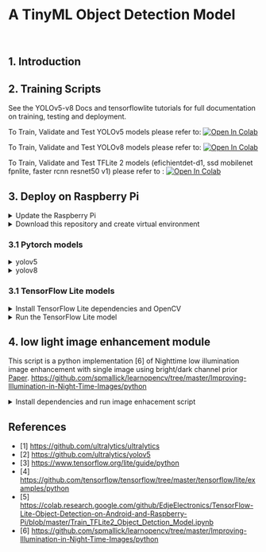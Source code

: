 # A TinyML Object Detection Model
<br/> 

## 1. Introduction

## 2. Training Scripts

See the YOLOv5-v8 Docs and tensorflowlite tutorials for full documentation on training, testing and deployment.

To Train, Validate and Test YOLOv5 models please refer to: [![Open In Colab](https://colab.research.google.com/assets/colab-badge.svg)]()

To Train, Validate and Test YOLOv8 models please refer to: [![Open In Colab](https://colab.research.google.com/assets/colab-badge.svg)]()

To Train, Validate and Test TFLite 2 models (efichientdet-d1, ssd mobilenet fpnlite, faster rcnn resnet50 v1) please refer to : [![Open In Colab](https://colab.research.google.com/assets/colab-badge.svg)]()

## 3. Deploy on Raspberry Pi 
<details>
<summary>Update the Raspberry Pi</summary>

On a termonal run the command to update the Raspberry Pi:
```
sudo apt-get update
sudo apt-get dist-upgrade
```

Then, enable the camera interface on raspberry-pi:
```
sudo raspi-config
```
Select the Interfaces tab and Enable the camera interface. and reboot the Raspberry Pi.

</details>

<details>
<summary>Download this repository and create virtual environment</summary>

Tap the command to clone this repository:

```
git clone https://github.com/lamao-ab/tinyml-object-detection-models.git
```

rename the folder to "wkspace" and then enter into it:

```
mv tinyml-Object-Detection-models wkspace
cd wkspace
```

Install virtualenv :

```
sudo pip install virtualenv
```

Then, create and activate the "wkspace-env" virtual environment, which will contain all the package libraries for this environment:

```
python -m venv wkspace-env
```

```
source wkspace-env/bin/activate
```
</summary>
</details>

### 3.1 Pytorch models

<details>
<summary>yolov5</summary>
  
Install ultralytics pip package
```
cd wkspace
pip install ultralytics
```

Clone repo and install requirements.txt.

```
git clone https://github.com/ultralytics/yolov5  
cd yolov5
pip install -r requirements.txt 
```
Run Inference   
``` 
python detect.py --data /home/pi/wkspace/SOD-2/data.yaml --source /home/pi/wkspace/SOD-2/test/images/ --weights /home/pi/wkspace/custom_models/yolov5n.pt  --imgsz 640 --conf 0.25
```
Detection results are stored in /home/pi/wkspace/yolov5/runs/detect/exp/

![Screenshot of a comment on a GitHub issue showing an image, added in the Markdown, of an Octocat smiling and raising a tentacle.](https://myoctocat.com/assets/images/base-octocat.svg)
</details>

<details>
<summary>yolov8</summary>

Install ultralytics </summary>  
```
pip install ultralytics==8.0.20
pip install --upgrade ultralytics
```

Run Inference>

```
cd yolov8
yolo task=detect mode=predict source= /home/pi/wkspace/SOD-2/test/images/  model=/home/pi/wkspace/custom_models/yolov8n.pt data=/home/pi/wkspace/SOD-2/data.yaml imgsz=640 conf=0.25 save=True 
```
</details>



### 3.1 TensorFlow Lite models

<details>
<summary>Install TensorFlow Lite dependencies and OpenCV</summary>
  
```
pip install tensorflow opencv-python protobuf==3.20.*
# pyttsx3 is a text-to-speech conversion library in Python
pip install pyttsx3
```
</details>

<details>
<summary>Run the TensorFlow Lite model</summary>
Run the real-time webcam detection script by executing the following command from inside the /home/pi/wkspace directory.
demo is a folder that contain the model file and label classes file. 
  
```
python detection_webcam_voice.py --modeldir=custom_models
```

```
python detection_image_voice.py --modeldir=custom_models --image=dark.jpg
python detection_image_voice.py --modeldir=custom_models --image=enhanced-dark.jpg

```
</details>

## 4. low light image enhancement module

This script is a python implementation [6] of Nighttime low illumination image enhancement with single image using bright/dark channel prior [Paper](https://jivp-eurasipjournals.springeropen.com/articles/10.1186/s13640-018-0251-4).
https://github.com/spmallick/learnopencv/tree/master/Improving-Illumination-in-Night-Time-Images/python

<details>
<summary>Install dependencies and run image enhacement script</summary>
  
```
pip install numpy opencv-contrib-python
```

```
python low_light_img_enhancement.py
```
</details>

## References

- [1] https://github.com/ultralytics/ultralytics
- [2] https://github.com/ultralytics/yolov5
- [3] https://www.tensorflow.org/lite/guide/python
- [4] https://github.com/tensorflow/tensorflow/tree/master/tensorflow/lite/examples/python
- [5] https://colab.research.google.com/github/EdjeElectronics/TensorFlow-Lite-Object-Detection-on-Android-and-Raspberry-Pi/blob/master/Train_TFLite2_Object_Detction_Model.ipynb
- [6] https://github.com/spmallick/learnopencv/tree/master/Improving-Illumination-in-Night-Time-Images/python


